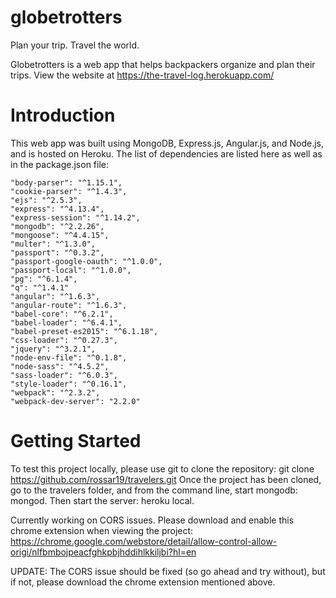 # globetrotters
Plan your trip. Travel the world.

Globetrotters is a web app that helps backpackers organize and plan their trips.  View the website at https://the-travel-log.herokuapp.com/ 

# Introduction
This web app was built using MongoDB, Express.js, Angular.js, and Node.js, and is hosted on Heroku.  The list of dependencies are listed here as well as in the package.json file:

    "body-parser": "^1.15.1",
    "cookie-parser": "^1.4.3",
    "ejs": "^2.5.3",
    "express": "^4.13.4",
    "express-session": "^1.14.2",
    "mongodb": "^2.2.26",
    "mongoose": "^4.4.15",
    "multer": "^1.3.0",
    "passport": "^0.3.2",
    "passport-google-oauth": "^1.0.0",
    "passport-local": "^1.0.0",
    "pg": "^6.1.4",
    "q": "^1.4.1"
    "angular": "^1.6.3",
    "angular-route": "^1.6.3",
    "babel-core": "^6.2.1",
    "babel-loader": "^6.4.1",
    "babel-preset-es2015": "^6.1.18",
    "css-loader": "^0.27.3",
    "jquery": "^3.2.1",
    "node-env-file": "^0.1.8",
    "node-sass": "^4.5.2",
    "sass-loader": "^6.0.3",
    "style-loader": "^0.16.1",
    "webpack": "^2.3.2",
    "webpack-dev-server": "2.2.0"

# Getting Started
To test this project locally, please use git to clone the repository: git clone https://github.com/rossar19/travelers.git
Once the project has been cloned, go to the travelers folder, and from the command line, start mongodb: mongod.  Then start the server: heroku local.

Currently working on CORS issues.  Please download and enable this chrome extension when viewing the project: https://chrome.google.com/webstore/detail/allow-control-allow-origi/nlfbmbojpeacfghkpbjhddihlkkiljbi?hl=en

UPDATE: The CORS issue should be fixed (so go ahead and try without), but if not, please download the chrome extension mentioned above.
